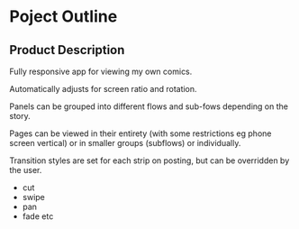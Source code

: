 # Poject Outline

## Product Description

Fully responsive app for viewing my own comics.

Automatically adjusts for screen ratio and rotation.

Panels can be grouped into different flows and sub-fows depending on the story.

Pages can be viewed in their entirety (with some restrictions eg phone screen vertical) or in smaller groups (subflows) or individually.

Transition styles are set for each strip on posting, but can be overridden by the user.

- cut
- swipe
- pan
- fade
etc

